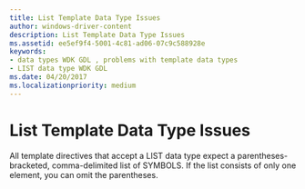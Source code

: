 ```yaml
---
title: List Template Data Type Issues
author: windows-driver-content
description: List Template Data Type Issues
ms.assetid: ee5ef9f4-5001-4c81-ad06-07c9c588928e
keywords:
- data types WDK GDL , problems with template data types
- LIST data type WDK GDL
ms.date: 04/20/2017
ms.localizationpriority: medium
---
```


# List Template Data Type Issues


All template directives that accept a LIST data type expect a parentheses-bracketed, comma-delimited list of SYMBOLS. If the list consists of only one element, you can omit the parentheses.

 

 




